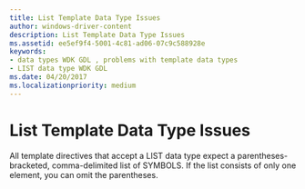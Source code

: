 ```yaml
---
title: List Template Data Type Issues
author: windows-driver-content
description: List Template Data Type Issues
ms.assetid: ee5ef9f4-5001-4c81-ad06-07c9c588928e
keywords:
- data types WDK GDL , problems with template data types
- LIST data type WDK GDL
ms.date: 04/20/2017
ms.localizationpriority: medium
---
```


# List Template Data Type Issues


All template directives that accept a LIST data type expect a parentheses-bracketed, comma-delimited list of SYMBOLS. If the list consists of only one element, you can omit the parentheses.

 

 




